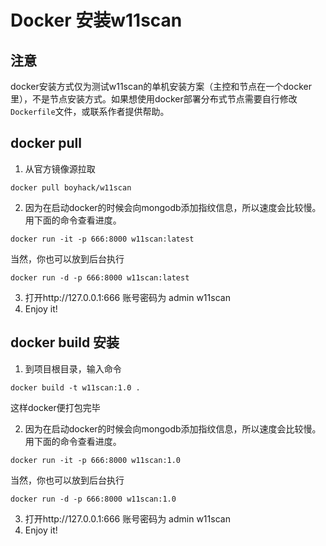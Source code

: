 # Docker 安装w11scan

## 注意
docker安装方式仅为测试w11scan的单机安装方案（主控和节点在一个docker里），不是节点安装方式。如果想使用docker部署分布式节点需要自行修改`Dockerfile`文件，或联系作者提供帮助。

## docker pull
1. 从官方镜像源拉取
```
docker pull boyhack/w11scan
```
2. 因为在启动docker的时候会向mongodb添加指纹信息，所以速度会比较慢。用下面的命令查看进度。
```
docker run -it -p 666:8000 w11scan:latest
```
当然，你也可以放到后台执行
```
docker run -d -p 666:8000 w11scan:latest
```
3. 打开http://127.0.0.1:666  账号密码为 admin w11scan
4. Enjoy it!

## docker build 安装
1. 到项目根目录，输入命令
```
docker build -t w11scan:1.0 .
```
这样docker便打包完毕  

2. 因为在启动docker的时候会向mongodb添加指纹信息，所以速度会比较慢。用下面的命令查看进度。
```
docker run -it -p 666:8000 w11scan:1.0
```
当然，你也可以放到后台执行
```
docker run -d -p 666:8000 w11scan:1.0
```
3. 打开http://127.0.0.1:666  账号密码为 admin w11scan
4. Enjoy it!
